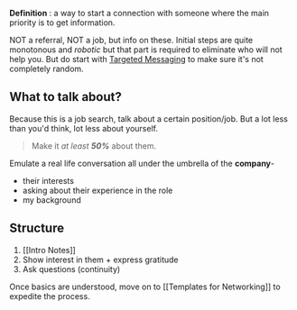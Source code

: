 **Definition** : a way to start a connection with someone where the main priority is to get information. 

NOT a referral, NOT a job, but info on these. Initial steps are quite monotonous and *robotic* but that part is required to eliminate who will not help you. But do start with [Targeted Messaging](Targeted%20Messaging.md) to make sure it's not completely random.

## What to talk about?

Because this is a job search, talk about a certain position/job. But a lot less than you'd think, lot less about yourself. 
> Make it *at least* ***50%*** about them.

Emulate a real life conversation all under the umbrella of the **company**- 
- their interests
- asking about their experience in the role
- my background

## Structure

1. [[Intro Notes]]
2. Show interest in them + express gratitude
3. Ask questions (continuity)

Once basics are understood, move on to [[Templates for Networking]] to expedite the process.




